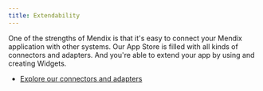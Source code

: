 ```yaml
---
title: Extendability
---
```


One of the strengths of Mendix is that it's easy to connect your Mendix application with other systems. Our App Store is filled with all kinds of connectors and adapters. And you're able to extend your app by using and creating Widgets.

* [Explore our connectors and adapters](explore-our-connectors-and-adapters)

